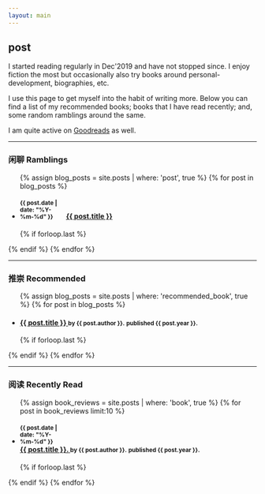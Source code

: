 ```yaml
---
layout: main
---
```


## post

I started reading regularly in Dec'2019 and have not stopped since. I enjoy fiction the most
but occasionally also try books around personal-development, biographies, etc.

I use this page to get myself into the habit of writing more. Below you can find
a list of my recommended books; books that I have read recently; and, some
random ramblings around the same.

I am quite active on [Goodreads](https://www.goodreads.com/user/show/33989424-ankit-sultana)
as well.

---

### 闲聊 Ramblings

<ul class="related-posts">

{% assign blog_posts = site.posts | where: 'post', true %}
{% for post in blog_posts %}
    <li class="main-page-list">
        <h4>
            <div style="display: inline-block; width: 90px">
                <small>{{ post.date | date: "%Y-%m-%d" }}</small>
            </div>
        <a href="{{ site.baseurl }}{{ post.url }}">
            <span>{{ post.title }}</span>
        </a>
        </h4>
    </li>
    {% if forloop.last %}</ul>{% endif %}
{% endfor %}

---

### 推崇 Recommended

<ul class="related-posts">

{% assign blog_posts = site.posts | where: 'recommended_book', true %}
{% for post in blog_posts %}
        <li class="main-page-list">
            <h4>
            <a href="{{ post.goodreads_url }}">
                <span>{{ post.title }}</span>
            </a>
                <small>by {{ post.author }}.</small>
                <small>published {{ post.year }}.</small>
            </h4>
        </li>
        {% if forloop.last %}</ul>{% endif %}
{% endfor %}


---

### 阅读 Recently Read

<ul class="related-posts">

{% assign book_reviews = site.posts | where: 'book', true %}
{% for post in book_reviews limit:10 %}
        <li class="main-page-list">
            <h4>
            <div style="display: inline-block; width: 90px">
                <small>{{ post.date | date: "%Y-%m-%d" }}</small>
            </div>
            <div>
            <a href="{{ post.goodreads_url }}">
                <span>{{ post.title }}.</span>
            </a>
            <small>by {{ post.author }}.</small>
            <small>published {{ post.year }}.</small>
            </div>
            </h4>
        </li>
        {% if forloop.last %}</ul>{% endif %}
{% endfor %}
